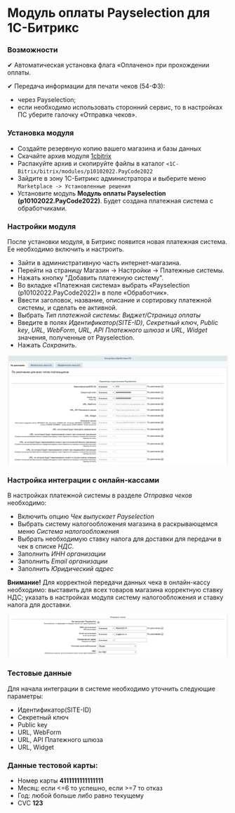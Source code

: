 # Модуль оплаты Payselection для 1C-Битрикс

### Возможности

✔ Автоматическая установка флага «Оплачено» при прохождении оплаты.

✔ Передача информации для печати чеков (54-ФЗ):

* через Payselection;
* если необходимо использовать сторонний сервис, то в настройках ПС уберите галочку «Отправка чеков».

### Установка модуля

* Создайте резервную копию вашего магазина и базы данных
* Скачайте архив модуля [1cbitrix](https://github.com/Payselection/1cbitrix/archive/refs/heads/master.zip)
* Распакуйте архив и скопируйте файлы в каталог `<1C-Bitrix/bitrix/modules/p10102022.PayCode2022`
* Зайдите в зону 1C-Битрикс администратора и выберите меню `Marketplace -> Установленные решения`
* Установите модуль __Модуль оплаты Payselection (p10102022.PayCode2022)__. Будет создана платежная система с обработчиками.

### Настройки модуля

После установки модуля, в Битрикс появится новая платежная система. Ее необходимо включить и настроить.

* Зайти в административную часть интернет-магазина.
* Перейти на страницу Магазин → Настройки → Платежные системы.
* Нажать кнопку "Добавить платежную систему".
* Во вкладке «Платежная система» выбрать «Payselection (p10102022.PayCode2022)» в поле «Обработчик».
* Ввести заголовок, название, описание и сортировку платежной системы, и сделать ее активной.
* Выбрать _Тип платежной системы_: _Виджет/Страница оплаты_
* Введите в полях _Идентификатор(SITE-ID)_, _Секретный ключ_, _Public key_, _URL, WebForm_, _URL, API Платежного шлюза_ и _URL, Widget_ значения, полученные от Payselection.
* Нажать _Сохранить_.

![](img_md/img1.png)

### Настройка интеграции с онлайн-кассами

В настройках платежной системы в разделе _Отправка чеков_ необходимо:
* Включить опцию _Чек выпускает Payselection_
* Выбрать систему налогообложения магазина в раскрывающемся меню _Система налогообложения_
* Выбрать необходимую ставку налога для доставки для передачи в чек в списке _НДС_.
* Заполнить _ИНН организации_
* Заполнить _Email организации_
* Заполнить _Юридический адрес_

**Внимание!** Для корректной передачи данных чека в онлайн-кассу необходимо:
выставить для всех товаров магазина корректную ставку НДС;
указать в настройках модуля систему налогообложения и ставку налога для доставки.

![](img_md/img2.png)

### Тестовые данные

Для начала интеграции в системе необходимо уточнить следующие параметры:
* Идентификатор(SITE-ID)
* Секретный ключ 
* Public key 
* URL, WebForm 
* URL, API Платежного шлюза 
* URL, Widget 

### Данные тестовой карты:

* Номер карты __4111111111111111__
* Месяц: если <=6 то успешно, если >=7 то отказ
* Год: любой больше либо равно текущему
* CVC __123__